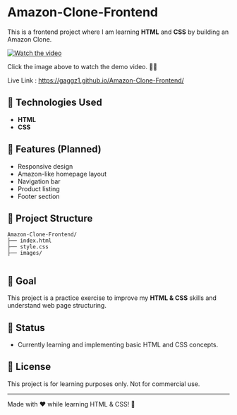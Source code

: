 # Amazon-Clone-Frontend

This is a frontend project where I am learning **HTML** and **CSS** by building an Amazon Clone.

[![Watch the video](https://img.youtube.com/vi/6QH3M2XUjVo/0.jpg)](https://youtu.be/6QH3M2XUjVo)

Click the image above to watch the demo video. ☝🏻

Live Link : https://gaggz1.github.io/Amazon-Clone-Frontend/





## 🚀 Technologies Used
- **HTML**
- **CSS**

## 📌 Features (Planned)
- Responsive design
- Amazon-like homepage layout
- Navigation bar
- Product listing
- Footer section

## 📂 Project Structure
```
Amazon-Clone-Frontend/
├── index.html
├── style.css
├── images/
   
```

## 🎯 Goal
This project is a practice exercise to improve my **HTML & CSS** skills and understand web page structuring.

## 📌 Status
- Currently learning and implementing basic HTML and CSS concepts.

## 📜 License
This project is for learning purposes only. Not for commercial use.

---
Made with ❤️ while learning HTML & CSS! 🚀


